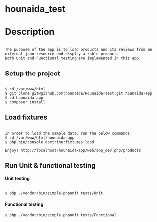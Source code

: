 hounaida_test
========


Description
========
```

The purpose of the app is to load products and its reviews from an external json resource and display a table product. 
Both Unit and Functional testing are implemented in this app. 

```

## Setup the project
```

$ cd /var/www/html
$ git clone git@github.com:hounaida/Hounaida-test.git hounaida-app
$ cd hounaida-app
$ composer install

```

## Load fixtures
```

In order to load the sample data, run the below commands:
$ cd /var/www/html/hounaida-app
$ php bin/console doctrine:fixtures:load

Enjoy! http://localhost/hounaida-app/web/app_dev.php/products  

```

## Run Unit & functional testing 

#### Unit testing
```

$ php ./vendor/bin/simple-phpunit tests/Unit
```
#### Functional testing 
```
$ php ./vendor/bin/simple-phpunit tests/Fonctional
```




